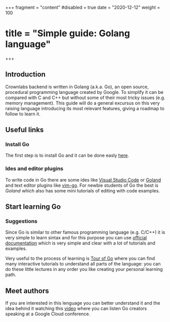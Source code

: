 +++
fragment = "content"
#disabled = true
date = "2020-12-12"
weight = 100
# title = "Simple guide: Golang language"
+++

## Introduction

Crownlabs backend is written in Golang (a.k.a. Go), an open source, procedural programming language created by Google. To simplify it can be compared with C and C++ but without some of their most tricky issues (e.g. memory management). This guide will do a general excursus on this very raising language introducing its most relevant features, giving a roadmap to follow to learn it.

## Useful links

### Install Go

The first step is to install Go and it can be done easly [here](https://golang.org/doc/install).

### Ides and editor plugins

To write code in Go there are some ides like [Visual Studio Code](https://code.visualstudio.com/) or [Goland](https://www.jetbrains.com/go/) and text editor plugins like [vim-go](https://github.com/fatih/vim-go).
For newbie students of Go the best is *Goland* which also has some mini tutorials of editing with code examples.

## Start learning Go

### Suggestions

Since Go is similar to other famous programming language (e.g. C/C++) it is very simple to learn sintax and for this purpose you can use [official documentation](https://golang.org/doc/) which is very simple and clear with a lot of tutorials and examples.

Very useful to the process of learning is [Tour of Go](https://tour.golang.org/list) where you can find many interactive tutorials to understand all parts of the language: you can do these little lectures in any order you like creating your personal learning path.

## Meet authors

If you are interested in this lenguage you can better understand it and the idea behind it watching this [video](https://youtu.be/3yghHvvZQmA) where you can listen Go creators speaking at a Google Cloud conference. 